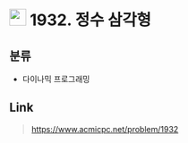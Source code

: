 # <img src="https://d2gd6pc034wcta.cloudfront.net/tier/10.svg" width="30"> 1932. 정수 삼각형

## 분류
* 다이나믹 프로그래밍

## Link
> https://www.acmicpc.net/problem/1932